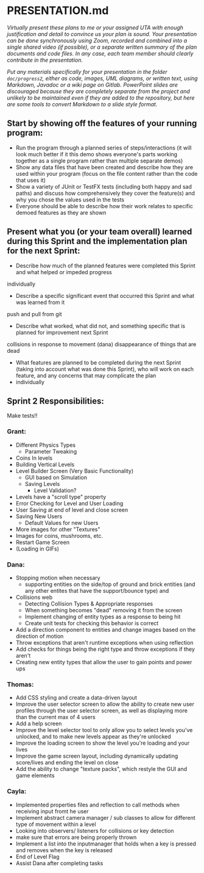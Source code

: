 # PRESENTATION.md

*Virtually present these plans to me or your assigned UTA with enough justification and detail to convince us your plan is sound. Your presentation can be done synchronously using Zoom, recorded and combined into a single shared video (if possible), or a separate written summary of the plan documents and code files. In any case, each team member should clearly contribute in the presentation.*

*Put any materials specifically for your presentation in the folder `doc/progress2`, either as code, images, UML diagrams, or written text, using Markdown, Javadoc or a wiki page on Gitlab. PowerPoint slides are discouraged because they are completely separate from the project and unlikely to be maintained even if they are added to the repository, but here are some tools to convert Markdown to a slide style format.*

## Start by showing off the features of your running program:
- Run the program through a planned series of steps/interactions (it will look much better if it this demo shows everyone's parts working together as a single program rather than multiple separate demos)
- Show any data files that have been created and describe how they are used within your program (focus on the file content rather than the code that uses it)
- Show a variety of JUnit or TestFX tests (including both happy and sad paths) and discuss how comprehensively they cover the feature(s) and why you chose the values used in the tests
- Everyone should be able to describe how their work relates to specific demoed features as they are shown

## Present what you (or your team overall) learned during this Sprint and the implementation plan for the next Sprint:
- Describe how much of the planned features were completed this Sprint and what helped or impeded progress

individually

- Describe a specific significant event that occurred this Sprint and what was learned from it

push and pull from git

- Describe what worked, what did not, and something specific that is planned for improvement next Sprint

collisions in response to movement (dana)
disappearance of things that are dead

- What features are planned to be completed during the next Sprint (taking into account what was done this Sprint), who will work on each feature, and any concerns that may complicate the plan
- individually



## Sprint 2 Responsibilities:
Make tests!!

### Grant:
- Different Physics Types
    - Parameter Tweaking
- Coins In levels
- Building Vertical Levels
- Level Builder Screen (Very Basic Functionality)
    - GUI based on Simulation
    - Saving Levels
        - Level Validation?
- Levels have a "scroll type" property
- Error Checking for Level and User Loading
- User Saving at end of level and close screen
- Saving New Users
    - Default Values for new Users
- More images for other "Textures"
- Images for coins, mushrooms, etc.
- Restart Game Screen
- (Loading in GIFs)

### Dana:
- Stopping motion when necessary
    - supporting entities on the side/top of ground and brick entities (and any other entites that have the support/bounce type) and 
- Collisions web
    - Detecting Collision Types & Appropriate responses
    - When something becomes "dead" removing it from the screen
    - Implement changing of entity types as a response to being hit
    - Create unit tests for checking this behavior is correct
- Add a direction component to entities and change images based on the direction of motion
- Throw exceptions that aren't runtime exceptions when using reflection
- Add checks for things being the right type and throw exceptions if they aren't
- Creating new entity types that allow the user to gain points and power ups

### Thomas:
- Add CSS styling and create a data-driven layout
- Improve the user selector screen to allow the ability to create new user profiles through the user selector screen, as well as displaying more than the current max of 4 users
- Add a help screen
- Improve the level selector tool to only allow you to select levels you've unlocked, and to make new levels appear as they're unlocked
- Improve the loading screen to show the level you're loading and your lives
- Improve the game screen layout, including dynamically updating score/lives and ending the level on close
- Add the ability to change "texture packs", which restyle the GUI and game elements

### Cayla:
- Implemented properties files and reflection to call methods when receiving input fromt he user
- Implement abstract camera manager / sub classes to allow for different type of movement within a level
- Looking into observers/ listeners for collisions or key detection
- make sure that errors are being properly thrown
- Implement a list into the inputmanager that holds when a key is pressed and removes when the key is released
- End of Level Flag
- Assist Dana after completing tasks